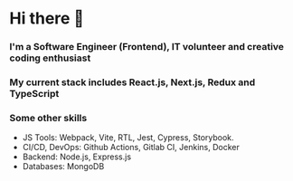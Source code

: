 # Hi there 👋

### I'm a Software Engineer (Frontend), IT volunteer and creative coding enthusiast

### My current stack includes React.js, Next.js, Redux and TypeScript

### Some other skills

- JS Tools: Webpack, Vite, RTL, Jest, Cypress, Storybook.
- CI/CD, DevOps: Github Actions, Gitlab CI, Jenkins, Docker
- Backend: Node.js, Express.js
- Databases: MongoDB
